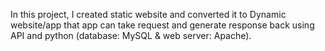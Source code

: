 In this project, I created static website and converted it to Dynamic website/app that app can take request and generate response back using API and python (database: MySQL & web server: Apache).

